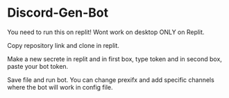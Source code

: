 # Discord-Gen-Bot

You need to run this on replit! Wont work on desktop ONLY on Replit. 

Copy repository link and clone in replit. 

Make a new secrete in replit and in first box, type token and in second box, paste your bot token. 

Save file and run bot. You can change prexifx and add specific channels where the bot will work in config file. 
